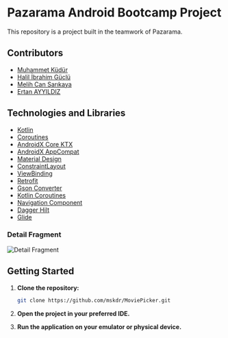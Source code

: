 # Pazarama Android Bootcamp Project


This repository is a project built in the teamwork of Pazarama.


## Contributors


- [Muhammet Küdür](https://github.com/mskdr)
- [Halil İbrahim Güçlü](https://github.com/higuclu)
- [Melih Can Sarıkaya](https://github.com/MelihcanSrky)
- [Ertan AYYILDIZ](https://github.com/ErtanAyyildiz)

## Technologies and Libraries


- [Kotlin](https://kotlinlang.org/)
- [Coroutines](https://kotlinlang.org/docs/coroutines-overview.html)
- [AndroidX Core KTX](https://developer.android.com/kotlin/ktx)
- [AndroidX AppCompat](https://developer.android.com/jetpack/androidx/releases/appcompat)
- [Material Design](https://material.io/develop/android/docs/getting-started)
- [ConstraintLayout](https://developer.android.com/training/constraint-layout)
- [ViewBinding](https://developer.android.com/topic/libraries/view-binding)
- [Retrofit](https://square.github.io/retrofit/)
- [Gson Converter](https://github.com/square/retrofit/tree/master/retrofit-converters/gson)
- [Kotlin Coroutines](https://github.com/Kotlin/kotlinx.coroutines)
- [Navigation Component](https://developer.android.com/guide/navigation)
- [Dagger Hilt](https://dagger.dev/hilt/)
- [Glide](https://bumptech.github.io/glide/)



### Detail Fragment

![Detail Fragment](https://media.discordapp.net/attachments/1161674373405622293/1175430192869670983/image.png?ex=656b33ac&is=6558beac&hm=052584f5f79db1bae21522a781f741b98acce7540bc7b8934e5d09061a006958&=)


## Getting Started


1. **Clone the repository:**

    ```bash
    git clone https://github.com/mskdr/MoviePicker.git
    ```

2. **Open the project in your preferred IDE.**

3. **Run the application on your emulator or physical device.**

